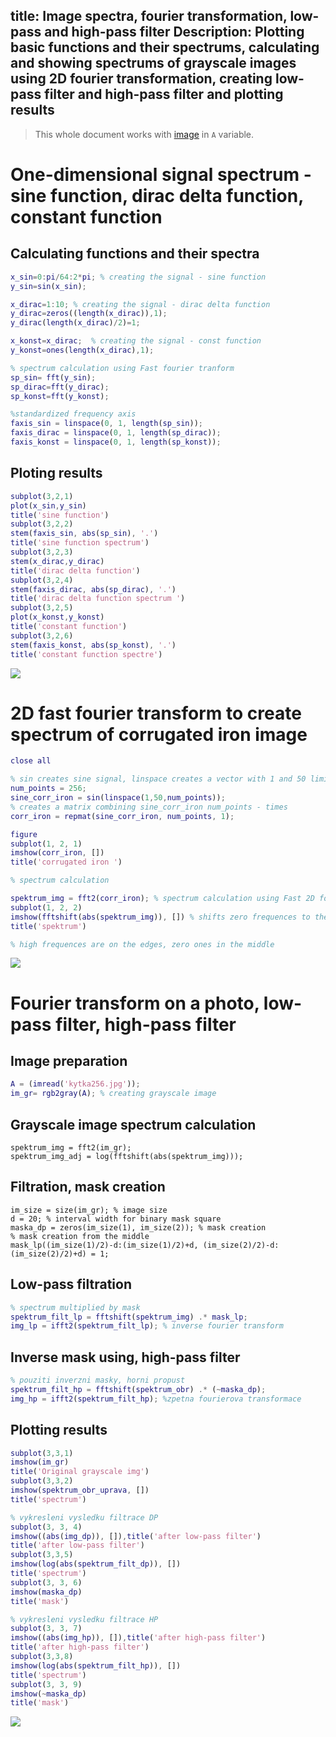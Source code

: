 title: Image spectra, fourier transformation, low-pass and high-pass filter
Description: Plotting basic functions and their spectrums, calculating and showing spectrums of grayscale images using 2D fourier transformation, creating low-pass filter and high-pass filter and plotting results 
---
>This whole document works with [image](/zodoc/assets/img/kytka256.jpg) in `A` variable.
# One-dimensional signal spectrum - sine function, dirac delta function, constant function
## Calculating functions and their spectra
```matlab
x_sin=0:pi/64:2*pi; % creating the signal - sine function
y_sin=sin(x_sin);

x_dirac=1:10; % creating the signal - dirac delta function
y_dirac=zeros((length(x_dirac)),1);
y_dirac(length(x_dirac)/2)=1;

x_konst=x_dirac;  % creating the signal - const function
y_konst=ones(length(x_dirac),1);

% spectrum calculation using Fast fourier tranform
sp_sin= fft(y_sin); 
sp_dirac=fft(y_dirac); 
sp_konst=fft(y_konst); 

%standardized frequency axis
faxis_sin = linspace(0, 1, length(sp_sin)); 
faxis_dirac = linspace(0, 1, length(sp_dirac)); 
faxis_konst = linspace(0, 1, length(sp_konst)); 
```
## Ploting results
``` matlab
subplot(3,2,1) 
plot(x_sin,y_sin)
title('sine function')
subplot(3,2,2)
stem(faxis_sin, abs(sp_sin), '.')
title('sine function spectrum')
subplot(3,2,3)
stem(x_dirac,y_dirac)
title('dirac delta function')
subplot(3,2,4)
stem(faxis_dirac, abs(sp_dirac), '.')
title('dirac delta function spectrum ')
subplot(3,2,5)
plot(x_konst,y_konst)
title('constant function')
subplot(3,2,6)
stem(faxis_konst, abs(sp_konst), '.')
title('constant function spectre')
```
![](media/spect1.png)
# 2D fast fourier transform to create spectrum of corrugated iron image
``` matlab
close all

% sin creates sine signal, linspace creates a vector with 1 and 50 limits
num_points = 256;
sine_corr_iron = sin(linspace(1,50,num_points)); 
% creates a matrix combining sine_corr_iron num_points - times
corr_iron = repmat(sine_corr_iron, num_points, 1); 

figure
subplot(1, 2, 1)
imshow(corr_iron, [])
title('corrugated iron ')

% spectrum calculation

spektrum_img = fft2(corr_iron); % spectrum calculation using Fast 2D fourier transform
subplot(1, 2, 2)
imshow(fftshift(abs(spektrum_img)), []) % shifts zero frequences to the middle
title('spektrum')

% high frequences are on the edges, zero ones in the middle
```
![](media/spect3_corr_iron.png)
# Fourier transform on a photo, low-pass filter, high-pass filter
## Image preparation
``` matlab
A = (imread('kytka256.jpg'));
im_gr= rgb2gray(A); % creating grayscale image
``` 
## Grayscale image spectrum calculation
``` 
spektrum_img = fft2(im_gr);
spektrum_img_adj = log(fftshift(abs(spektrum_img)));

``` 
## Filtration, mask creation
``` 
im_size = size(im_gr); % image size
d = 20; % interval width for binary mask square
maska_dp = zeros(im_size(1), im_size(2)); % mask creation
% mask creation from the middle
mask_lp((im_size(1)/2)-d:(im_size(1)/2)+d, (im_size(2)/2)-d:(im_size(2)/2)+d) = 1; 
``` 
## Low-pass filtration
``` matlab
% spectrum multiplied by mask
spektrum_filt_lp = fftshift(spektrum_img) .* mask_lp; 
img_lp = ifft2(spektrum_filt_lp); % inverse fourier transform


``` 
## Inverse mask using, high-pass filter
``` matlab
% pouziti inverzni masky, horni propust
spektrum_filt_hp = fftshift(spektrum_obr) .* (~maska_dp);
img_hp = ifft2(spektrum_filt_hp); %zpetna fourierova transformace
```
## Plotting results
``` matlab
subplot(3,3,1)
imshow(im_gr)
title('Original grayscale img')
subplot(3,3,2)
imshow(spektrum_obr_uprava, [])
title('spectrum')

% vykresleni vysledku filtrace DP
subplot(3, 3, 4)
imshow((abs(img_dp)), []),title('after low-pass filter')
title('after low-pass filter')
subplot(3,3,5)
imshow(log(abs(spektrum_filt_dp)), [])
title('spectrum')
subplot(3, 3, 6)
imshow(maska_dp)
title('mask')

% vykresleni vysledku filtrace HP
subplot(3, 3, 7)
imshow((abs(img_hp)), []),title('after high-pass filter')
title('after high-pass filter')
subplot(3,3,8)
imshow(log(abs(spektrum_filt_hp)), [])
title('spectrum')
subplot(3, 3, 9)
imshow(~maska_dp)
title('mask') 
```
![](media/spect2.png)

